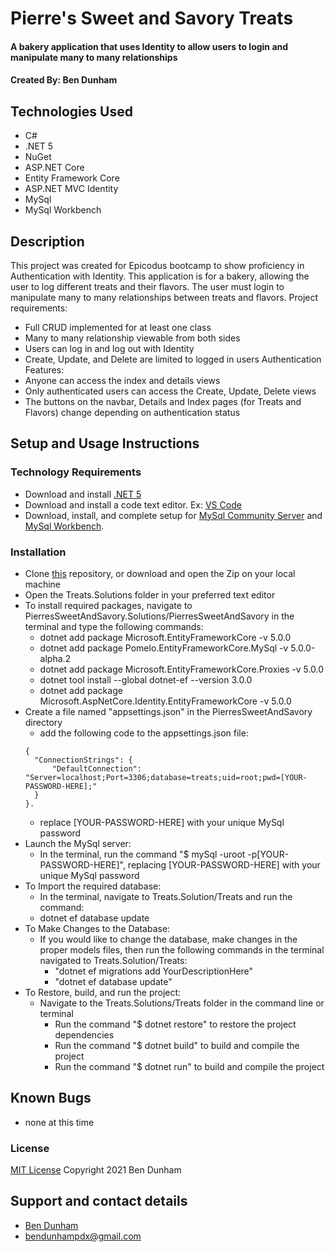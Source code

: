# Pierre's Sweet and Savory Treats

#### A bakery application that uses Identity to allow users to login and manipulate many to many relationships

#### Created By: Ben Dunham

## Technologies Used

* C#
* .NET 5
* NuGet
* ASP.NET Core
* Entity Framework Core
* ASP.NET MVC Identity
* MySql
* MySql Workbench

## Description

This project was created for Epicodus bootcamp to show proficiency in Authentication with Identity. This application is for a bakery, allowing the user to log different treats and their flavors. The user must login to manipulate many to many relationships between treats and flavors.
Project requirements:
- Full CRUD implemented for at least one class
- Many to many relationship viewable from both sides
- Users can log in and log out with Identity
- Create, Update, and Delete are limited to logged in users
Authentication Features:
- Anyone can access the index and details views
- Only authenticated users can access the Create, Update, Delete views
- The buttons on the navbar, Details and Index pages (for Treats and Flavors) change depending on authentication status

## Setup and Usage Instructions

### Technology Requirements

* Download and install [.NET 5](https://dotnet.microsoft.com/download/dotnet/5.0)
* Download and install a code text editor. Ex: [VS Code](https://code.visualstudio.com/)
* Download, install, and complete setup for [MySql Community Server](https://dev.mysql.com/downloads/file/?id=484914) and [MySql Workbench](https://dev.mysql.com/downloads/file/?id=484391).

### Installation

* Clone [this](https://github.com/bendunhampdx/Treats.Solution) repository, or download and open the Zip on your local machine
* Open the Treats.Solutions folder in your preferred text editor
* To install required packages, navigate to PierresSweetAndSavory.Solutions/PierresSweetAndSavory in the terminal and type the following commands:
  - dotnet add package Microsoft.EntityFrameworkCore -v 5.0.0
  - dotnet add package Pomelo.EntityFrameworkCore.MySql -v 5.0.0-alpha.2
  - dotnet add package Microsoft.EntityFrameworkCore.Proxies -v 5.0.0
  - dotnet tool install --global dotnet-ef --version 3.0.0
  - dotnet add package Microsoft.AspNetCore.Identity.EntityFrameworkCore -v 5.0.0
* Create a file named "appsettings.json" in the PierresSweetAndSavory directory
  - add the following code to the appsettings.json file:
  ```
  {
    "ConnectionStrings": {
        "DefaultConnection": "Server=localhost;Port=3306;database=treats;uid=root;pwd=[YOUR-PASSWORD-HERE];"
    }
  }.
  ```
  - replace [YOUR-PASSWORD-HERE] with your unique MySql password
* Launch the MySql server:
  - In the terminal, run the command "$ mySql -uroot -p[YOUR-PASSWORD-HERE]", replacing [YOUR-PASSWORD-HERE] with your unique MySql password
* To Import the required database:
   - In the terminal, navigate to Treats.Solution/Treats and run the command:
    - dotnet ef database update
* To Make Changes to the Database:
  - If you would like to change the database, make changes in the proper models files, then run the following commands in the terminal navigated to Treats.Solution/Treats:
    - "dotnet ef migrations add YourDescriptionHere"
    - "dotnet ef database update"
* To Restore, build, and run the project:
  - Navigate to the Treats.Solutions/Treats folder in the command line or terminal
    - Run the command "$ dotnet restore" to restore the project dependencies
    - Run the command "$ dotnet build" to build and compile the project
    - Run the command "$ dotnet run" to build and compile the project

## Known Bugs

* none at this time

### License

[MIT License](https://opensource.org/licenses/MIT)
Copyright 2021 Ben Dunham

## Support and contact details

* [Ben Dunham](https://github.com/bendunhampdx) 
* <bendunhampdx@gmail.com>